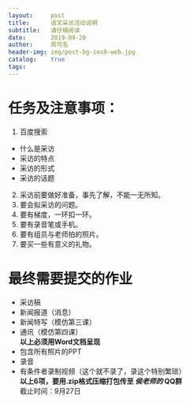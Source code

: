 ```yaml
---
layout:     post
title:      语文采访活动说明
subtitle:   请仔细阅读
date:       2019-09-20
author:     周可名
header-img: img/post-bg-ios9-web.jpg
catalog:    true
tags:
---
```

**任务及注意事项：**
=======
1. 百度搜索  
* 什么是采访  
* 采访的特点  
* 采访的形式  
* 采访的话题  
2. 采访前要做好准备，事先了解，不能一无所知。  
3. 要会拟采访的问题。  
4. 要有梯度，一环扣一环。  
5. 要有录音笔或手机。  
6. 要有组员与老师拍的照片。  
7. 要买一些有意义的礼物。  

**最终需要提交的作业**
=======
* 采访稿  
* 新闻报道（消息）  
* 新闻特写（模仿第三课）
* 通讯（模仿第四课）  
**以上必须用Word文档呈现**  
* 包含所有照片的PPT  
* 录音  
* 有条件者录制视频（这个就不录了，录这个特别繁琐）  
**以上6项，要用.zip格式压缩打包传至 _侯老师的_ QQ群**  
截止时间：9月27日